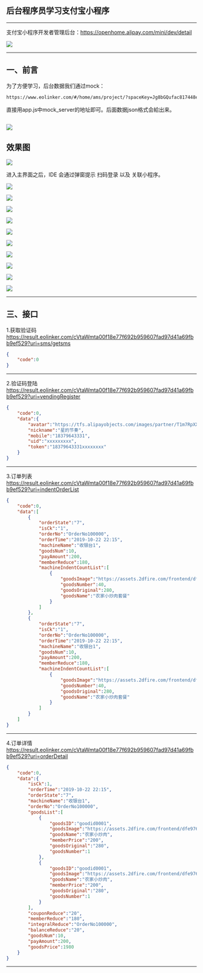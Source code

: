 ## 后台程序员学习支付宝小程序

---
支付宝小程序开发者管理后台：https://openhome.alipay.com/mini/dev/detail

![](./doc/1.png)

---
## 一、前言
为了方便学习，后台数据我们通过mock：
```html
https://www.eolinker.com/#/home/ams/project/?spaceKey=Jg8bGQufac817448ed5572ce2af5fe86fcfc1104a8e8913
```
直接用app.js中mock_server的地址即可。后面数据json格式会給出来。

![](./doc/8.png)
---

## 效果图

![](./doc/2.png)

进入主界面之后，IDE 会通过弹窗提示 扫码登录 以及 关联小程序。


![](./doc/3.png)

![](./doc/4.png)

![](./doc/6.png)

![](./doc/7.png)

![](./doc/9.png)

![](./doc/10.png)

![](./doc/11.png)

![](./doc/12.png)

![](./doc/13.png)

![](./doc/14.png)

---
## 三、接口
1.获取验证码
https://result.eolinker.com/cVtaWmta00f18e77f692b959607fad97d41a69fbb9ef529?uri=sms/getsms
```json
{
    "code":0
}
```

---

2.验证码登陆
https://result.eolinker.com/cVtaWmta00f18e77f692b959607fad97d41a69fbb9ef529?uri=vendingRegister
```json
{
    "code":0,
    "data":{
        "avatar":"https://tfs.alipayobjects.com/images/partner/T1m7RpXXNaXXXXXXXX",
        "nickname":"星的节奏",
        "mobile":"18379643331",
        "uid":"xxxxxxxxx",
        "token":"18379643331xxxxxxxx"
    }
}
```

---

3.订单列表
https://result.eolinker.com/cVtaWmta00f18e77f692b959607fad97d41a69fbb9ef529?uri=indentOrderList
```json
{
    "code":0,
    "data":[
        {
            "orderState":"7",
            "isCk":"1",
            "orderNo":"OrderNo100000",
            "orderTime":"2019-10-22 22:15",
            "machineName":"收银台1",
            "goodsNum":10,
            "payAmount":200,
            "memberReduce":180,
            "machineIndentCountList":[
                {
                    "goodsImage":"https://assets.2dfire.com/frontend/dfe976b988f13981d94f8228c0aaa505.png",
                    "goodsNumber":40,
                    "goodsOriginal":280,
                    "goodsName":"农家小炒肉套餐"
                }
            ]
        },
        {
            "orderState":"7",
            "isCk":"1",
            "orderNo":"OrderNo100000",
            "orderTime":"2019-10-22 22:15",
            "machineName":"收银台1",
            "goodsNum":10,
            "payAmount":200,
            "memberReduce":180,
            "machineIndentCountList":[
                {
                    "goodsImage":"https://assets.2dfire.com/frontend/dfe976b988f13981d94f8228c0aaa505.png",
                    "goodsNumber":40,
                    "goodsOriginal":280,
                    "goodsName":"农家小炒肉套餐"
                }
            ]
        }
    ]
}
```
---

4.订单详情
https://result.eolinker.com/cVtaWmta00f18e77f692b959607fad97d41a69fbb9ef529?uri=orderDetail
```json
{
    "code":0,
    "data":{
        "isCk":1,
        "orderTime":"2019-10-22 22:15",
        "orderState":"7",
        "machineName":"收银台1",
        "orderNo":"OrderNo100000",
        "goodsList":[
            {
                "goodsID":"goodid0001",
                "goodsImage":"https://assets.2dfire.com/frontend/dfe976b988f13981d94f8228c0aaa505.png",
                "goodsName":"农家小炒肉",
                "memberPrice":"200",
                "goodsOriginal":"280",
                "goodsNumber":1
            },
            {
                "goodsID":"goodid0001",
                "goodsImage":"https://assets.2dfire.com/frontend/dfe976b988f13981d94f8228c0aaa505.png",
                "goodsName":"农家小炒肉",
                "memberPrice":"200",
                "goodsOriginal":"280",
                "goodsNumber":1
            }
        ],
        "couponReduce":"20",
        "memberReduce":"180",
        "integralReduce":"OrderNo100000",
        "balanceReduce":"20",
        "goodsNum":10,
        "payAmount":200,
        "goodsPrice":1980
    }
}
```

---




